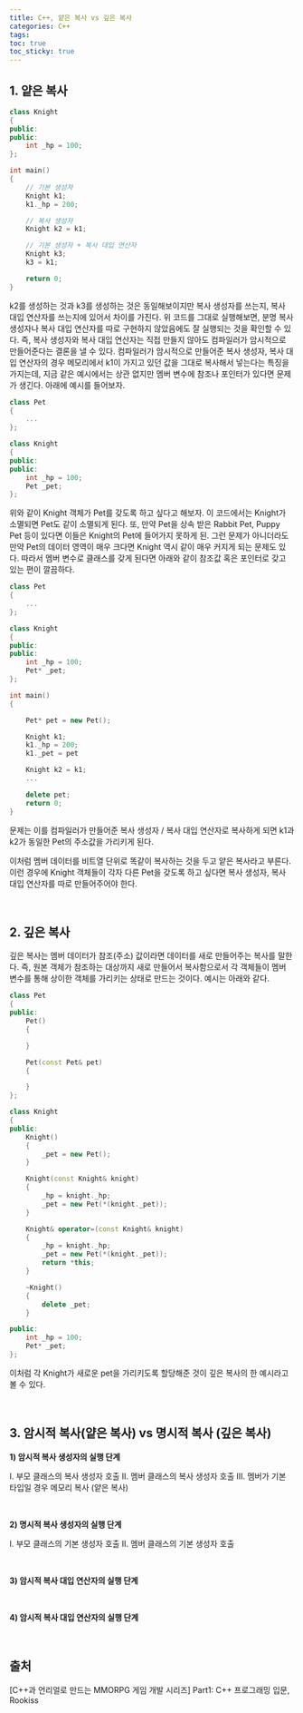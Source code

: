 ```yaml
---
title: C++, 얕은 복사 vs 깊은 복사
categories: C++
tags: 
toc: true
toc_sticky: true
---
```


## **1. 얕은 복사**

```c++
class Knight
{
public:
public:
    int _hp = 100;
};

int main()
{
    // 기본 생성자
    Knight k1;
    k1._hp = 200;

    // 복사 생성자
    Knight k2 = k1;

    // 기본 생성자 + 복사 대입 연산자
    Knight k3;
    k3 = k1;

    return 0;
}
```
k2를 생성하는 것과 k3를 생성하는 것은 동일해보이지만 복사 생성자를 쓰는지, 복사 대입 연산자를 쓰는지에 있어서 차이를 가진다. 위 코드를 그대로 실행해보면, 분명 복사 생성자나 복사 대입 연산자를 따로 구현하지 않았음에도 잘 실행되는 것을 확인할 수 있다. 즉, 복사 생성자와 복사 대입 연산자는 직접 만들지 않아도 컴파일러가 암시적으로 만들어준다는 결론을 낼 수 있다. 컴파일러가 암시적으로 만들어준 복사 생성자, 복사 대입 연산자의 경우 메모리에서 k1이 가지고 있던 값을 그대로 복사해서 넣는다는 특징을 가지는데, 지금 같은 예시에서는 상관 없지만 멤버 변수에 참조나 포인터가 있다면 문제가 생긴다. 아래에 예시를 들어보자.

```c++
class Pet
{
    ...
};

class Knight
{
public:
public:
    int _hp = 100;
    Pet _pet;
};
```

위와 같이 Knight 객체가 Pet를 갖도록 하고 싶다고 해보자. 이 코드에서는 Knight가 소멸되면 Pet도 같이 소멸되게 된다. 또, 만약 Pet을 상속 받은 Rabbit Pet, Puppy Pet 등이 있다면 이들은 Knight의 Pet에 들어가지 못하게 된. 그런 문제가 아니더라도 만약 Pet의 데이터 영역이 매우 크다면 Knight 역시 같이 매우 커지게 되는 문제도 있다. 따라서 멤버 변수로 클래스를 갖게 된다면 아래와 같이 참조값 혹은 포인터로 갖고 있는 편이 깔끔하다.

```c++
class Pet
{
    ...
};

class Knight
{
public:
public:
    int _hp = 100;
    Pet* _pet;
};

int main()
{

    Pet* pet = new Pet();

    Knight k1;
    k1._hp = 200;
    k1._pet = pet

    Knight k2 = k1;
    ...

    delete pet;
    return 0;
}
```

문제는 이를 컴파일러가 만들어준 복사 생성자 / 복사 대입 연산자로 복사하게 되면 k1과 k2가 동일한 Pet의 주소값을 가리키게 된다. 

이처럼 멤버 데이터를 비트열 단위로 똑같이 복사하는 것을 두고 얕은 복사라고 부른다. 이런 경우에 Knight 객체들이 각자 다른 Pet을 갖도록 하고 싶다면 복사 생성자, 복사 대입 연산자를 따로 만들어주어야 한다. 

<br/>

## **2. 깊은 복사**

깊은 복사는 멤버 데이터가 참조(주소) 값이라면 데이터를 새로 만들어주는 복사를 말한다. 즉, 원본 객체가 참조하는 대상까지 새로 만들어서 복사함으로서 각 객체들이 멤버 변수를 통해 상이한 객체를 가리키는 상태로 만드는 것이다. 예시는 아래와 같다.  

```c++
class Pet
{
public:
    Pet()
    {

    }

    Pet(const Pet& pet)
    {

    }
};

class Knight
{
public:
    Knight()
    { 
        _pet = new Pet();
    }

    Knight(const Knight& knight)
    {
        _hp = knight._hp;
        _pet = new Pet(*(knight._pet));
    }

    Knight& operator=(const Knight& knight)
    {
        _hp = knight._hp;
        _pet = new Pet(*(knight._pet));
        return *this;
    }

    ~Knight()
    {
        delete _pet;
    }

public:
    int _hp = 100;
    Pet* _pet;
};
```

이처럼 각 Knight가 새로운 pet을 가리키도록 할당해준 것이 깊은 복사의 한 예시라고 볼 수 있다. 

<br/>

## **3. 암시적 복사(얕은 복사) vs 명시적 복사 (깊은 복사)**

**1) 암시적 복사 생성자의 실행 단계**

I.      부모 클래스의 복사 생성자 호출
II.     멤버 클래스의 복사 생성자 호출
III.    멤버가 기본 타입일 경우 메모리 복사 (얕은 복사)

<br/>

**2) 명시적 복사 생성자의 실행 단계**

I.      부모 클래스의 기본 생성자 호출
II.     멤버 클래스의 기본 생성자 호출

<br/>

**3) 암시적 복사 대입 연산자의 실행 단계**

<br/>

**4) 암시적 복사 대입 연산자의 실행 단계**

<br/>

## **출처**

[C++과 언리얼로 만드는 MMORPG 게임 개발 시리즈] Part1: C++ 프로그래밍 입문, Rookiss
